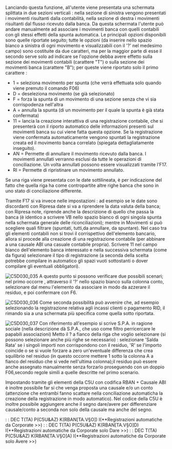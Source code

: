 Lanciando questa funzione, all'utente viene presentata una schermata splittata in due sezioni verticali :  nella sezione di sinistra vengono presentati i movimenti risultanti dalla contabilità, nella sezione di destra i movimenti risultanti dal flusso ricevuto dalla banca. Da questa schermata l'utente può andare manualmente ad associare i movimenti banca con quelli contabili con gli stessi effetti della spunta automatica.
Le principali opzioni disponibili sono quelle riportate  seguito; tutte le opzioni (da inserire nello spazio bianco a sinistra di ogni movimento e visualizzabili con il '?' nel medesimo campo) sono costituite da due caratteri, ma per la maggior parte di esse il secondo serve solo ad indicare se l'opzione debba avere effetto sulla sezione dei movimenti contabili (carattere "T") o sulla sezione dei movimenti banca (carattere "B"); per queste viene riportato solo il primo carattere : 
- 1  = seleziona movimento per spunta (che verrà effettuata solo quando viene premuto il comando F06)
- D  = deseleziona movimento (se già selezionato)
- F  = forza la spunta di un movimento di una sezione senza che vi sia corrispodenza nell'altra
- A  = annulla la spunta (di un movimento per il quale la spunta è già stata confermata)
- 11 = lancia la creazione interattiva di una registrazione contabile, che si presenterà con il riporto automatico delle informazioni presenti sul movimenti banca su cui viene fatta questa opzione. Se la registrazione viene confermata automaticamente vengono spuntati la registrazione creata ed il movimento banca correlato (spiegata dettagliatamente inseguito).
- AN = Permette di annullare il movimento ricevuto dalla banca. I movimenti annullati verranno esclusi da tutte le operazioni di conciliazione. Un volta annullati possono essere visualizzati tramite l'F17.
- RI = Permette di ripristinare un movimento annullato.

Se una riga viene presentata con le date sottilineata, è per indicazione del fatto che quella riga ha come contropartite altre righe banca che sono in uno stato di conciliazione differente.

Tramite F17 si va invece nelle impostazioni :  ad esempio se le date sono discordanti con Ripresa date si va a riprendere la data valuta della banca; con Ripresa note, riprende anche la descrizione di quello che passa la banca (è identico a scrivere VB nello spazio bianco di ogni singola spunta nella schermata generale delle riconciliazioni); mentre in Movimenti si può scegliere quali filtrare (spuntati, tutti,da annullare, da spuntare).
Nel caso tra gli elementi contabili non si trovi il corrispettivo dell'elemento bancario, allora si procede alla creazione di una registrazione contabile (per abbinare a una causale ABI una casuale contabile propria).
Scrivere 11 nel campo bianco dell'elemento banca interessato e nella successiva schermata (come da figura) selezionare il tipo di registrazione (a seconda della scelta potrebbe compilare in automatico gli spazi vuoti sottostanti o dover compilare gli eventuali obbligatori).

![C5D030_035](http://localhost:3000/immagini/MBDOC_OGG-P_C5NORC2/C5D030_035.png)
A questo punto si possono verificare due possibili scenari; nel primo occorre , attraverso il '?' nello spazio bianco sulla colonna conto, selezionare dal menu l'elemento da associare in modo da azzerare il residuo, e poi confermare con F6.

![C5D030_036](http://localhost:3000/immagini/MBDOC_OGG-P_C5NORC2/C5D030_036.png)
Come seconda possibilità può avvenire che, ad esempio selezionando la registrazione relativa agli incassi clienti o pagamento RID, il rimando sia a una schermata più specifica come quella sotto riportata.

![C5D030_037](http://localhost:3000/immagini/MBDOC_OGG-P_C5NORC2/C5D030_037.png)
Con riferimento all'esempio si scrive S.P.A. in ragione sociale (nella descrizione dà S.P.A., che uso come filtro perricercare le papabili associazioni)
Metto il ? a fianco della riga che voglio selezionare (si possono selezionare anche più righe se necessario) :  selezionare 'Salda Rata' se i singoli importi non corrispondono con il residuo, 'R' se l'importo coincide o se si vuole forzare a zero un'eventuale differenza che crea squilibrio nel residuo (in questo occorre mettere 1 sotto la colonna A a fianco del residuo che si vede nell'ultima colonna);il residuo può essere anche assegnato manualmente senza forzarlo proseguendo con un doppio F06,secondo regole simili a quelle descritte nel primo scenario.

Impostando tramite gli elementi della C5U con codifica RBAN + Causale ABI è inoltre possibile far si che venga proposta una causale e/o un conto (attenzione che entrambi fanno scattare nella conciliazione automaticha la creazione della registrazione in modo automatico).
Nel codice della C5U è inoltre possibile aggiungere anche il segno dare/avere per differenziare causale/conto a seconda non solo della causale ma anche del segno.

 :  : DEC T(TA) P(C5U&AZ) K(RBAN[TA.V§O]) I(**Registrazioni automatiche da Corporate >>)
 :  : DEC T(TA) P(C5U&AZ) K(RBAN[TA.V§O]D) I(**Registrazioni automatiche da Corporate solo Dare >>)
 :  : DEC T(TA) P(C5U&AZ) K(RBAN[TA.V§O]A) I(**Registrazioni automatiche da Corporate solo Avere >>)
